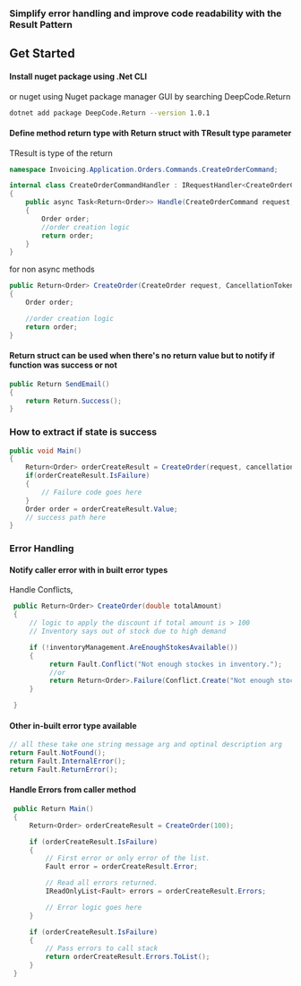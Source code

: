 ### Simplify error handling and improve code readability with the Result Pattern

## Get Started

#### Install nuget package using .Net CLI

or nuget using Nuget package manager GUI by searching DeepCode.Return
```bash
dotnet add package DeepCode.Return --version 1.0.1
```

#### Define method return type with Return struct with TResult type parameter

TResult is type of the return

```csharp
namespace Invoicing.Application.Orders.Commands.CreateOrderCommand;

internal class CreateOrderCommandHandler : IRequestHandler<CreateOrderCommand, Return<Order>>
{
    public async Task<Return<Order>> Handle(CreateOrderCommand request, CancellationToken cancellationToken)
    {
        Order order;
        //order creation logic
        return order;
    }
}
```
for non async methods
```csharp
public Return<Order> CreateOrder(CreateOrder request, CancellationToken cancellationToken)
{
    Order order;

    //order creation logic
    return order;
}
```
#### Return struct can be used when there's no return value but to notify if function was success or not

```csharp
public Return SendEmail()
{
    return Return.Success();
}
```
### How to extract if state is success

```csharp
public void Main()
{
    Return<Order> orderCreateResult = CreateOrder(request, cancellationToken);
    if(orderCreateResult.IsFailure)
    {
        // Failure code goes here
    }
    Order order = orderCreateResult.Value;
    // success path here
}
```

### Error Handling

#### Notify caller error with in built error types

Handle Conflicts,

```csharp
 public Return<Order> CreateOrder(double totalAmount)
 {
     // logic to apply the discount if total amount is > 100
     // Inventory says out of stock due to high demand

     if (!inventoryManagement.AreEnoughStokesAvailable())
     {
          return Fault.Conflict("Not enough stockes in inventory.");
          //or
          return Return<Order>.Failure(Conflict.Create("Not enough stockes in inventory."));
     }

 }
```
#### Other in-built error type available

```csharp
// all these take one string message arg and optinal description arg
return Fault.NotFound();
return Fault.InternalError();
return Fault.ReturnError();
```

#### Handle Errors from caller method

```csharp
 public Return Main()
 {
     Return<Order> orderCreateResult = CreateOrder(100);

     if (orderCreateResult.IsFailure)
     {
         // First error or only error of the list.
         Fault error = orderCreateResult.Error;

         // Read all errors returned.
         IReadOnlyList<Fault> errors = orderCreateResult.Errors;

         // Error logic goes here
     }

     if (orderCreateResult.IsFailure)
     {
         // Pass errors to call stack
         return orderCreateResult.Errors.ToList();
     }
 }
```








